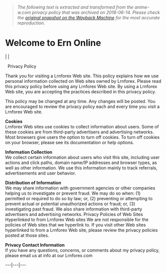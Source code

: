 > *The following text is extracted and transformed from the anime-w.com privacy policy that was archived on 2018-06-14. Please check the [original snapshot on the Wayback Machine](https://web.archive.org/web/20180614011123id_/http%3A//anime-w.com/policy.htm) for the most accurate reproduction.*

# Welcome to Ern Online

|  | 

  Privacy Policy

Thank you for visiting a Lrnforex Web site. This policy explains how we use personal information collected on Web sites owned by Lrnforex. Please read this privacy policy before using any Lrnforex Web site. By using a Lrnforex Web site, you are accepting the practices described in this privacy policy. 

This policy may be changed at any time. Any changes will be posted. You are encouraged to review the privacy policy each and every time you visit a Lrnforex Web site. 

**Cookies**  
Lrnforex Web sites use cookies to collect information about users. Some of these cookies are from third-party advertisers and advertising networks. Most browsers give users the option to turn off cookies. To turn off cookies on your browser, please see its documentation or help options. 

**Information Collection**  
We collect certain information about users who visit this site, including user actions and click paths, domain name/IP addresses and browser types, as well as other information. We use this information mainly to track referrals, advertisements and user behavior. 

**Distribution of Information**  
We may share information with government agencies or other companies helping us to investigate or prevent fraud. We may do so when: (1) permitted or required to do so by law; or, (2) preventing or attempting to prevent actual or potential unauthorized actions or fraud; or, (3) investigating past fraud. We also share information with third-party advertisers and advertising networks. Privacy Policies of Web Sites Hyperlinked to from Lrnforex Web sites We are not responsible for the policies of Web sites that we hyperlink to. If you visit other Web sites hyperlinked to from a Lrnforex Web site, please review the privacy policies posted at those sites. 

**Privacy Contact Information**  
If you have any questions, concerns, or comments about my privacy policy, please email us at info at our Lrnforex.com   
  
---|---|---
